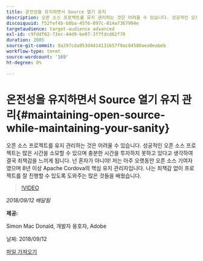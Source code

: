 ```yaml
---
title: 온전성을 유지하면서 Source 열기 유지
description: 오픈 소스 프로젝트를 유지 관리하는 것은 어려울 수 있습니다. 성공적인 오픈 소스 프로젝트는 많은 시간을 소모할 수 있으며 충분한 시간을 투자하지 못하고 있다고 생각하여 결국 죄책감을 느끼게 됩니다. 죄책감 없이 프로젝트를 잘 수행할 수 있도록 도와주는 몇 가지 사항을 배웁니다.
discoiquuid: f52fef4b-b8ba-45f6-897c-814a7367994e
targetaudience: target-audience advanced
exl-id: c9fddf02-73ec-44d9-be07-3f7fdcd62f70
duration: 2085
source-git-commit: 9a297cda953d4414131657f9ac84580aea0eabeb
workflow-type: tm+mt
source-wordcount: '169'
ht-degree: 0%

---
```


# 온전성을 유지하면서 Source 열기 유지 관리{#maintaining-open-source-while-maintaining-your-sanity}

오픈 소스 프로젝트를 유지 관리하는 것은 어려울 수 있습니다. 성공적인 오픈 소스 프로젝트는 많은 시간을 소모할 수 있으며 충분한 시간을 투자하지 못하고 있다고 생각하여 결국 죄책감을 느끼게 됩니다. 넌 혼자가 아니야! 저는 아주 오랫동안 오픈 소스 기여자였으며 8년 이상 Apache Cordova의 핵심 유지 관리자입니다. 나는 죄책감 없이 프로젝트를 잘 진행할 수 있도록 도와주는 많은 것들을 배웠습니다.

>[!VIDEO](https://video.tv.adobe.com/v/23713/?quality=9)

*2018/09/12 배달됨*

**제공:**

Simon Mac Donald, 개발자 옹호자, Adobe

날짜: 2018/09/12

[파일 가져오기](assets/maintaining-open-source-while-maintaining-your-sanity-gems-091218.pdf)

<!--
[Get back to the Overview](https://helpx.adobe.com/kr/experience-manager/kt/eseminars/gems/aem-index.html)
-->
